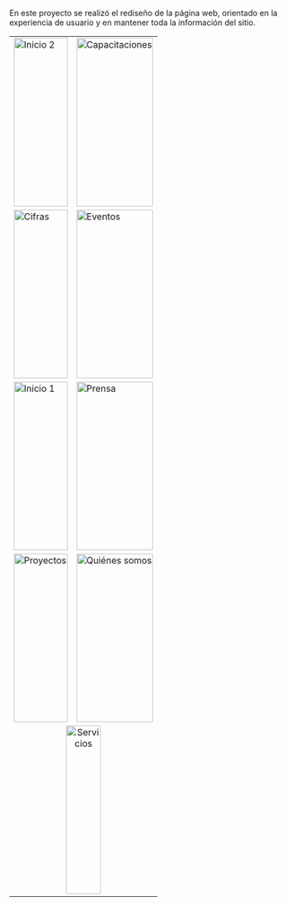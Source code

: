 <p>En este proyecto se realizó el rediseño de la página web, orientado en la experiencia de usuario y en mantener toda la información del sitio.</p>

<table>
  <tr>
    <td><img src="https://github.com/user-attachments/assets/e377972e-5613-4934-9f6c-f10879c75abc" alt="Inicio 2" width="100%" height="300"/></td>
    <td><img src="https://github.com/user-attachments/assets/0cbda18b-f034-487c-b97d-86e6929d3c9f" alt="Capacitaciones" width="100%" height="300"/></td>
  </tr>
  <tr>
    <td><img src="https://github.com/user-attachments/assets/abaa05a5-ee60-435b-91c8-7c66c6851f12" alt="Cifras" width="100%" height="300"/></td>
    <td><img src="https://github.com/user-attachments/assets/265ca155-4627-40ff-881d-2e80e0fa0a7b" alt="Eventos" width="100%" height="300"/></td>
  </tr>
  <tr>
    <td><img src="https://github.com/user-attachments/assets/46b8af33-b619-46ce-b1f1-9a2392e68284" alt="Inicio 1" width="100%" height="300"/></td>
    <td><img src="https://github.com/user-attachments/assets/f7a90646-0ea9-4dd8-8aed-9102a461542f" alt="Prensa" width="100%" height="300"/></td>
  </tr>
  <tr>
    <td><img src="https://github.com/user-attachments/assets/ba1e3f0f-6858-4b54-a22e-6069ebc6a2ea" alt="Proyectos" width="100%" height="300"/></td>
    <td><img src="https://github.com/user-attachments/assets/c168ff29-7627-45d0-b973-e7b014fba58e" alt="Quiénes somos" width="100%" height="300"/></td>
  </tr>
  <tr>
    <td colspan="2" align="center">
      <img src="https://github.com/user-attachments/assets/92c2b03f-258b-4b71-a726-06dbce8c7d51" alt="Servicios" width="50%" height="300"/>
    </td>
  </tr>
</table>


